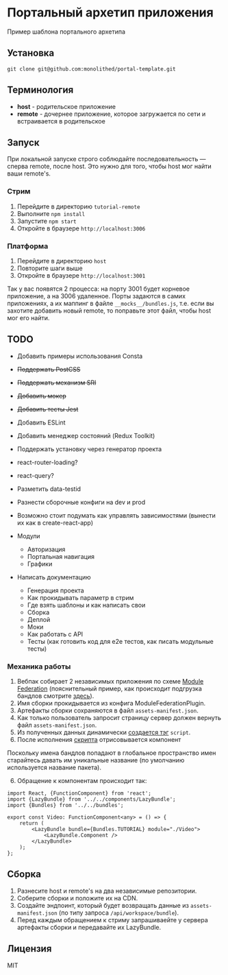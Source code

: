 # Портальный архетип приложения

Пример шаблона портального архетипа

## Установка

```
git clone git@github.com:monolithed/portal-template.git
```

## Терминология

* **host** - родительское приложение
* **remote** - дочернее приложение, которое загружается по сети и встраивается в родительское

## Запуск

При локальной запуске строго соблюдайте последовательность — сперва remote, после host. Это нужно для того, чтобы host мог найти ваши remote's.

### Стрим 

1. Перейдите в директорию `tutorial-remote`
2. Выполните `npm install`
3. Запустите `npm start`
4. Откройте в браузере `http://localhost:3006`

### Платформа 

1. Перейдите в директорию `host`
2. Повторите шаги выше
3. Откройте в браузере `http://localhost:3001`

Так у вас появятся 2 процесса: на порту 3001 будет корневое приложение, а на 3006 удаленное.
Порты задаются в самих приложениях, а их маппинг в файле `__mocks__/bundles.js`, т.е. если вы захотите добавить новый remote, то поправьте этот файл, чтобы host мог его найти.

## TODO

* Добавить примеры использования Consta
* ~~Поддержать PostCSS~~
* ~~Поддержать механизм SRI~~
* ~~Добавить мокер~~
* ~~Добавить тесты Jest~~
* Добавить ESLint
* Добавить менеджер состояний (Redux Toolkit)
* Поддержать установку через генератор проекта
* react-router-loading?
* react-query?
* Разметить data-testid
* Разнести сборочные конфиги на dev и prod
* Возможно стоит подумать как управлять зависимостями (вынести их как в create-react-app)
* Модули
    * Авторизация
    * Портальная навигация
    * Графики

* Написать документацию
    * Генерация проекта
    * Как прокидывать параметр в стрим
    * Где взять шаблоны и как написать свои
    * Сборка
    * Деплой
    * Моки
    * Как работать с API
    * Тесты (как готовить код для e2e тестов, как писать модульные тесты)

### Механика работы

1. Вебпак собирает 2 независимых приложения по схеме [Module Federation](https://webpack.js.org/concepts/module-federation/) (пояснительный пример, как происходит подгрузка бандлов смотрите [здесь](https://github.com/monolithed/module-federation-loader)).
2. Имя сборки прокидывается из конфига ModuleFederationPlugin. 
3. Артефакты сборки сохраняются в файл `assets-manifest.json`.
4. Как только пользователь запросит страницу сервер должен вернуть файл `assets-manifest.json`.
5. Из полученных данных динамически [создается тэг](https://github.com/monolithed/module-federation-loader/blob/master/src/addScript.ts) `script`.
6. После исполнения [скрипта](https://github.com/monolithed/module-federation-loader/blob/master/src/remoteLoader.ts) отрисовывается компонент 

Поскольку имена бандлов попадают в глобальное пространство имен старайтесь давать им уникальные название (по умолчанию используется название пакета).

6. Обращение к компонентам происходит так:

```tsx
import React, {FunctionComponent} from 'react';
import {LazyBundle} from '../../components/LazyBundle';
import {Bundles} from '../../bundles';

export const Video: FunctionComponent<any> = () => {
    return (
        <LazyBundle bundle={Bundles.TUTORIAL} module="./Video">
            <LazyBundle.Component />
        </LazyBundle>
    );
};
```

## Сборка

1. Разнесите host и remote's на два независимые репозитории.
2. Соберите сборки и положите их на CDN.
3. Создайте эндпоинт, который будет возвращать данные из `assets-manifest.json` (по типу запроса `/api/workspace/bundle`).
4. Перед каждым обращением к стриму запрашиваейте у сервера артефакты сборки и передавайте их LazyBundle.

## Лицензия

MIT
